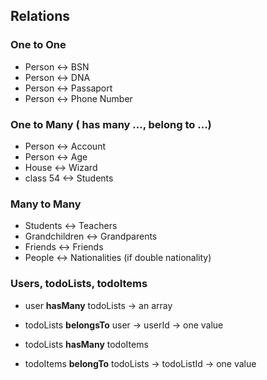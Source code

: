 ## Relations

### One to One
- Person <-> BSN
- Person <-> DNA
- Person <-> Passaport
- Person <-> Phone Number

### One to Many ( has many ..., belong to ...)
- Person <-> Account
- Person <-> Age
- House <-> Wizard
- class 54 <-> Students

### Many to Many

- Students <-> Teachers
- Grandchildren <-> Grandparents
- Friends <-> Friends
- People <-> Nationalities (if double nationality)

### Users, todoLists, todoItems

- user **hasMany** todoLists -> an array
- todoLists **belongsTo** user -> userId -> one value

- todoLists **hasMany** todoItems
- todoItems **belongTo** todoLists -> todoListId -> one value